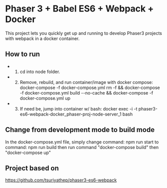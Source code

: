 # Phaser 3 + Babel ES6 + Webpack + Docker
This project lets you quickly get up and running to develop Phaser3 projects with webpack in a docker container.

## How to run
- 1. cd into node folder.
- 2. Remove, rebuild, and run container/image with docker compose:
docker-compose -f docker-compose.yml rm -f && docker-compose -f docker-compose.yml build --no-cache &&  docker-compose -f docker-compose.yml up 
- 3. If need be, jump into container w/ bash:
docker exec -i -t phaser3-es6-webpack-docker_phaser-proj-node-server_1 bash

## Change from development mode to build mode
In the docker-compose.yml file, simply change 
command: npm run start
to
command: npm run build
then run command "docker-compose build" then "docker-compose up"

## Project based on
https://github.com/tsuriyathep/phaser3-es6-webpack
